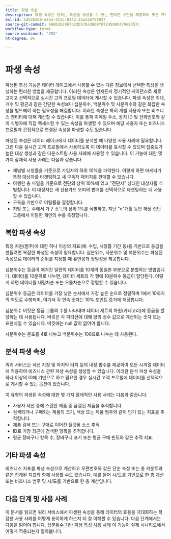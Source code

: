 ```yaml
---
title: 파생 속성
description: 파생 특성은 원하는 특성을 생성할 수 있는 편리한 수단을 제공하여 모든 규칙적인 케이던스로 새로 고치고 필요에 따라 실시간 고객 프로필 데이터에 게시할 수 있습니다. 이 문서에서는 쿼리 서비스를 사용하여 프로필 데이터에 사용할 파생 특성을 만드는 방법에 대한 개요를 제공합니다.
exl-id: 5d52b268-e2a3-411c-8242-3aa32e759937
source-git-commit: 668b2624b7a23b570a3869f87245009379e8257c
workflow-type: tm+mt
source-wordcount: '752'
ht-degree: 0%

---
```


# 파생 속성

파생된 특성 기능은 데이터 레이크에서 사용할 수 있는 다른 정보에서 선택한 특성을 생성하는 편리한 방법을 제공합니다. 이러한 속성은 언제든지 정기적인 케이던스로 새로 고치고 선택적으로 실시간 고객 프로필 데이터에 게시할 수 있습니다. 파생 속성은 최대, 개수 및 평균과 같은 간단한 속성보다 십분위수, 백분위수 및 사분위수와 같은 복잡한 속성을 빌드해야 하는 필요성을 해결합니다. 이러한 속성은 특히 개별 사용자 또는 비즈니스 엔티티에 대해 계산할 수 있습니다. 이를 통해 이메일 주소, 장치 ID 및 전화번호와 같이 식별자에 직접 액세스할 수 있는 속성을 파생할 수 있으며 해당 사용자 또는 비즈니스 프로필과 간접적으로 연결된 속성을 파생할 수도 있습니다.

파생된 속성은 데이터 레이크에서 데이터를 분석할 때 다양한 사용 사례에 필요합니다. 그런 다음 실시간 고객 프로필에서 사용하도록 이 데이터를 표시할 수 있으며 집중도가 높은 대상 생성과 같은 다운스트림 사용 사례에 사용할 수 있습니다. 이 기능에 대한 몇 가지 잠재적 사용 사례는 다음과 같습니다.

* 채널별 시청률을 기준으로 가입자의 하위 10%를 파악한다. 이렇게 하면 마케터가 특정 대상자를 타겟팅하고 새 구독자 패키지를 판매할 수 있습니다.
* 여행한 총 마일을 기준으로 전단의 상위 10%에 있고 &quot;전단지&quot; 상태인 대상자를 식별합니다. 이 대상자는 새 신용카드 오퍼의 판매를 선택적으로 타겟팅하는 데 사용할 수 있습니다.
* 구독을 기반으로 이탈률을 결정합니다.
* 지방 또는 주에서 가구 소득의 상위 1%를 식별하고, 지난 &quot;n&quot;개월 동안 해당 집단 그룹에서 이탈한 개인의 수를 측정합니다.

## 복합 파생 속성

특정 차원(범주)에 대한 하나 이상의 지표(예: 수입, 시청률 기간 등)를 기반으로 등급을 만들려면 복잡한 파생된 속성이 필요합니다. 십분위수, 사분위수 및 백분위수는 파생된 속성으로 데이터의 순위를 지정할 때 유연성과 정밀성을 제공합니다.

십분위수는 등급이 매겨진 일련의 데이터를 10개의 동일한 부분으로 분할하는 방법입니다. 데이터를 10분위로 나누면, 데이터 세트의 각 행에 10분위수 등급이 할당된다. 이렇게 하면 데이터를 내림차순 또는 오름차순으로 정렬할 수 있습니다.

십분위수 등급은 데이터를 가장 낮은 순서에서 가장 높은 순으로 정렬하며 1에서 10까지의 척도로 수행되며, 여기서 각 연속 숫자는 10% 포인트 증가에 해당합니다.

십분위수 버킷은 등급 그룹의 수를 나타내며 데이터 세트의 차원(카테고리)에 등급을 할당하는 데 사용됩니다. 버킷은 각 파티션에 대해 양의 정수 값으로 계산되는 숫자 또는 표현식일 수 있습니다. 버킷에는 null 값이 없어야 합니다.

사분위수는 분포를 4로 나누고 백분위수는 100으로 나누는 데 사용된다.

## 분석 파생 속성

쿼리 서비스는 세션 지정 및 마지막 터치 등의 내장 함수를 제공하여 모든 시계열 데이터에 적용하여 비즈니스 관련 파생 속성을 생성할 수 있습니다. 이러한 분석 파생 속성을 하나 이상의 ID에 기반으로 하고 필요한 경우 실시간 고객 프로필에 데이터를 선택적으로 게시할 수 있는 옵션이 있습니다.

이 유형의 파생된 속성에 대한 몇 가지 잠재적인 사용 사례는 다음과 같습니다.

* 사용자 세션 중에 스캔한 제품 중 품절된 제품을 추적합니다.
* 검색되거나 구매되는 제품의 크기, 색상 또는 제품 범주와 같이 인기 있는 지표를 추적합니다.
* 제품 검색 또는 구매로 이어진 플랫폼 소스 추적.
* ID로 가장 최근에 검색한 항목을 추적합니다.
* 평균 장바구니 항목 수, 장바구니 포기 또는 평균 구매 빈도와 같은 추적 지표.

## 기타 파생 속성

비즈니스 지표를 파생 속성으로 계산하고 우편번호와 같은 단순 속성 또는 총 카운트와 같은 집계된 지표와 함께 사용할 수도 있습니다. 예를 들어 시/도를 기반으로 한 총 계산 또는 비즈니스 범주 및 시/도를 기반으로 한 총 계산입니다.

## 다음 단계 및 사용 사례

이 문서를 읽으면 쿼리 서비스에서 파생된 속성을 통해 데이터의 효용을 극대화하는 복잡한 사용 사례를 어떻게 용이하게 하는지 더 잘 이해할 수 있습니다. 다음 단계에서는 다음을 읽어야 합니다. [십분위수 기반 파생 특성 사용 사례](../../use-cases/deciles-use-case.md) 이 기능이 실제 시나리오에서 어떻게 적용되는지 알아봅니다.
